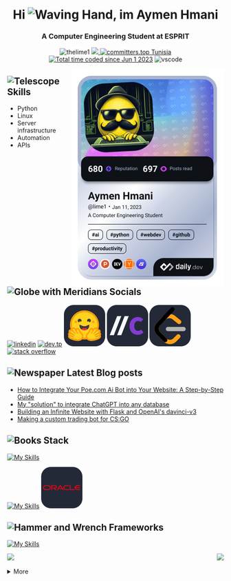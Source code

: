 <h1 align="center">Hi <img src="https://raw.githubusercontent.com/Tarikul-Islam-Anik/Animated-Fluent-Emojis/master/Emojis/Hand%20gestures/Waving%20Hand.png" alt="Waving Hand" width="35" height="35" />, im Aymen Hmani</h1>
<h3 align="center">A Computer Engineering Student at ESPRIT</h3>

<p align="center"> <a><img src="https://komarev.com/ghpvc/?username=thelime1&label=Profile%20views&color=a88eff&style=flat" alt="thelime1" /></a> <a href="https://github.com/TheLime1?tab=repositories&q=&type=&language=&sort=stargazers"><img src="https://custom-icon-badges.demolab.com/github/stars/thelime1?color=ceb011&style=Star-yellow.svg&logo=star"/></a><a href="https://user-badge.committers.top/tunisia/TheLime1">
<img src="https://user-badge.committers.top/tunisia/TheLime1.svg" alt="committers.top Tunisia">
</a><a href="https://wakatime.com/@f527ccc3-e589-4baf-8918-702b4f1b7a1d"><img src="https://wakatime.com/badge/user/f527ccc3-e589-4baf-8918-702b4f1b7a1d.svg" alt="Total time coded since Jun 1 2023" /></a> <img src="https://api.statusbadges.me/badge/vscode/554975773086318592" alt="vscode">
 </p>

<a href="https://app.daily.dev/lime1"><img align="right" src="./devcard.png" width="356" alt="Aymen Hmani's Dev Card"/></a>

## <img src="https://raw.githubusercontent.com/Tarikul-Islam-Anik/Animated-Fluent-Emojis/master/Emojis/Objects/Telescope.png" alt="Telescope" width="25" height="25" /> Skills

- Python
- Linux
- Server infrastructure
- Automation
- APIs

## <img src="https://raw.githubusercontent.com/Tarikul-Islam-Anik/Animated-Fluent-Emojis/master/Emojis/Travel%20and%20places/Globe%20with%20Meridians.png" alt="Globe with Meridians" width="25" height="25" /> Socials
<p align="left">

[![linkedin](https://skillicons.dev/icons?i=linkedin)](https://www.linkedin.com/in/aymen-hmani/)
[![dev.tp](https://skillicons.dev/icons?i=devto)](https://dev.to/thelime1)
[![huggingface](https://raw.githubusercontent.com/TheLime1/skill-icons/main/icons/huggingface.svg)](https://huggingface.co/Lime1)
[![Code Trace](https://raw.githubusercontent.com/TheLime1/skill-icons/main/icons/codetrace.svg)](https://codetrace.com/users/TheLime1)
[![leetcode](https://raw.githubusercontent.com/TheLime1/skill-icons/main/icons/leetcode.svg)](https://leetcode.com/TheLime1/)
[![stack overflow](https://skillicons.dev/icons?i=stackoverflow)](https://stackoverflow.com/users/23000256/aymen-hmani)
 </p>

## <img src="https://raw.githubusercontent.com/Tarikul-Islam-Anik/Animated-Fluent-Emojis/master/Emojis/Objects/Newspaper.png" alt="Newspaper" width="25" height="25" /> Latest Blog posts
<!-- BLOG-POST-LIST:START -->
- [How to Integrate Your Poe.com Ai Bot into Your Website: A Step-by-Step Guide](https://dev.to/thelime1/how-to-integrate-your-poecom-ai-bot-into-your-website-a-step-by-step-guide-32m3)
- [My &quot;solution&quot; to integrate ChatGPT into any database](https://dev.to/thelime1/my-solution-to-integrate-chatgpt-into-any-database-8lb)
- [Building an Infinite Website with Flask and OpenAI&#39;s davinci-v3](https://dev.to/thelime1/building-an-infinite-website-with-flask-and-openais-davinci-v3-23ja)
- [Making a custom trading bot for CS:GO](https://dev.to/thelime1/how-i-gained-2k-in-3-weeks-using-custom-built-csgo-trading-bot-3j8g)
<!-- BLOG-POST-LIST:END -->

## <img src="https://raw.githubusercontent.com/Tarikul-Islam-Anik/Animated-Fluent-Emojis/master/Emojis/Objects/Books.png" alt="Books" width="25" height="25" /> Stack

<p align="left">

[![My Skills](https://skillicons.dev/icons?i=bash,python,c,cpp,html,css,js,php,markdown,powershell,regex,svg&perline=14)]()
 </p>
<p align="left">

[![My Skills](https://skillicons.dev/icons?i=azure,vscode,linux,arduino,git,github,githubactions,mysql,qt,gcp&perline=20)]()
![Oracale](https://raw.githubusercontent.com/TheLime1/skill-icons/main/icons/Oracle-Dark.svg)
</p>

## <img src="https://raw.githubusercontent.com/Tarikul-Islam-Anik/Animated-Fluent-Emojis/master/Emojis/Objects/Hammer%20and%20Wrench.png" alt="Hammer and Wrench" width="25" height="25" /> Frameworks

<p align="left">

[![My Skills](https://skillicons.dev/icons?i=flask,selenium,bootstrap,jquery&perline=20)]()
</p>

<p><img align="right" src="https://github-readme-stats.vercel.app/api/top-langs?username=thelime1&show_icons=false&theme=dark&bg_color=00000000&hide_border=true&locale=en&layout=compact" /></p>

<p align="left"><img src=https://github-readme-streak-stats.herokuapp.com/?user=TheLime1&theme=black-ice&hide_border=true&stroke=0000&background=00000000&ring=ffd700&fire=lime&currStreakLabel=ffd700&bg_color=30,e96443,904e95&title_color=fff&text_color=fff/></p>

<details>
<summary>More</summary>

![metrics](github-metrics.svg)
</details>
